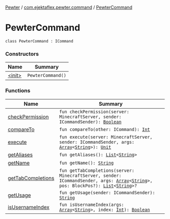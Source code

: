 [Pewter](../../index.md) / [com.ejektaflex.pewter.command](../index.md) / [PewterCommand](./index.md)

# PewterCommand

`class PewterCommand : ICommand`

### Constructors

| Name | Summary |
|---|---|
| [&lt;init&gt;](-init-.md) | `PewterCommand()` |

### Functions

| Name | Summary |
|---|---|
| [checkPermission](check-permission.md) | `fun checkPermission(server: MinecraftServer, sender: ICommandSender): `[`Boolean`](https://kotlinlang.org/api/latest/jvm/stdlib/kotlin/-boolean/index.html) |
| [compareTo](compare-to.md) | `fun compareTo(other: ICommand): `[`Int`](https://kotlinlang.org/api/latest/jvm/stdlib/kotlin/-int/index.html) |
| [execute](execute.md) | `fun execute(server: MinecraftServer, sender: ICommandSender, args: `[`Array`](https://kotlinlang.org/api/latest/jvm/stdlib/kotlin/-array/index.html)`<`[`String`](https://kotlinlang.org/api/latest/jvm/stdlib/kotlin/-string/index.html)`>): `[`Unit`](https://kotlinlang.org/api/latest/jvm/stdlib/kotlin/-unit/index.html) |
| [getAliases](get-aliases.md) | `fun getAliases(): `[`List`](https://kotlinlang.org/api/latest/jvm/stdlib/kotlin.collections/-list/index.html)`<`[`String`](https://kotlinlang.org/api/latest/jvm/stdlib/kotlin/-string/index.html)`>` |
| [getName](get-name.md) | `fun getName(): `[`String`](https://kotlinlang.org/api/latest/jvm/stdlib/kotlin/-string/index.html) |
| [getTabCompletions](get-tab-completions.md) | `fun getTabCompletions(server: MinecraftServer, sender: ICommandSender, args: `[`Array`](https://kotlinlang.org/api/latest/jvm/stdlib/kotlin/-array/index.html)`<`[`String`](https://kotlinlang.org/api/latest/jvm/stdlib/kotlin/-string/index.html)`>, pos: BlockPos?): `[`List`](https://kotlinlang.org/api/latest/jvm/stdlib/kotlin.collections/-list/index.html)`<`[`String`](https://kotlinlang.org/api/latest/jvm/stdlib/kotlin/-string/index.html)`>?` |
| [getUsage](get-usage.md) | `fun getUsage(sender: ICommandSender): `[`String`](https://kotlinlang.org/api/latest/jvm/stdlib/kotlin/-string/index.html) |
| [isUsernameIndex](is-username-index.md) | `fun isUsernameIndex(args: `[`Array`](https://kotlinlang.org/api/latest/jvm/stdlib/kotlin/-array/index.html)`<`[`String`](https://kotlinlang.org/api/latest/jvm/stdlib/kotlin/-string/index.html)`>, index: `[`Int`](https://kotlinlang.org/api/latest/jvm/stdlib/kotlin/-int/index.html)`): `[`Boolean`](https://kotlinlang.org/api/latest/jvm/stdlib/kotlin/-boolean/index.html) |
